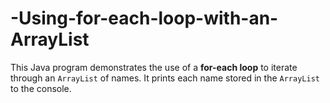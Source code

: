 # -Using-for-each-loop-with-an-ArrayList
This Java program demonstrates the use of a **for-each loop** to iterate through an `ArrayList` of names. It prints each name stored in the `ArrayList` to the console.
